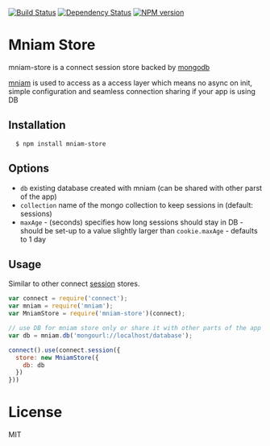 [![Build Status](https://img.shields.io/travis/code42day/mniam-store.svg)](http://travis-ci.org/code42day/mniam-store)
[![Dependency Status](https://img.shields.io/gemnasium/code42day/mniam-store.svg)](https://gemnasium.com/code42day/mniam-store)
[![NPM version](https://img.shields.io/npm/v/mniam-store.svg)](http://badge.fury.io/js/mniam-store)

# Mniam Store

mniam-store is a connect session store backed by [mongodb][]

[mniam][] is used to access as a access layer which means no async on init, simple configuration and
seamless connection sharing if your app is using DB

## Installation

	  $ npm install mniam-store

## Options

- `db` existing database created with mniam (can be shared with other parst of the app)
- `collection` name of the mongo collection to keep sessions in (default: sessions)
- `maxAge` - (seconds) specifies how long sessions should stay in DB - should be set-up to a value slightly larger than `cookie.maxAge` - defaults to 1 day

## Usage

Similar to other connect [session][] stores.

```javascript
var connect = require('connect');
var mniam = require('mniam');
var MniamStore = require('mniam-store')(connect);

// use DB for mniam store only or share it with other parts of the app
var db = mniam.db('mongourl://localhost/database');

connect().use(connect.session({
  store: new MniamStore({
    db: db
  })
}))
```


# License

MIT

[express]: http://expressjs.com
[mongodb]: http://www.mongodb.org
[connect]: http://www.senchalabs.org/connect
[session]: http://www.senchalabs.org/connect/session
[mniam]: http://npmjs.org/package/mniam

